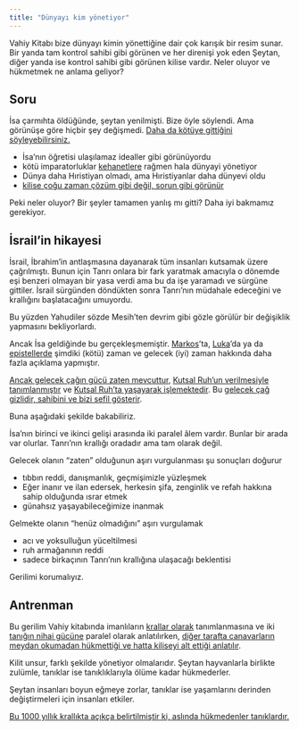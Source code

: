 ```yaml
---
title: "Dünyayı kim yönetiyor"
---
```



Vahiy Kitabı bize dünyayı kimin yönettiğine dair çok karışık bir resim sunar. Bir yanda tam kontrol sahibi gibi görünen ve her direnişi yok eden Şeytan, diğer yanda ise kontrol sahibi gibi görünen kilise vardır. Neler oluyor ve hükmetmek ne anlama geliyor?


## Soru

<a name="b314"></a>
İsa çarmıhta öldüğünde, şeytan yenilmişti. Bize öyle söylendi. Ama görünüşe göre hiçbir şey değişmedi. [Daha da kötüye gittiğini söyleyebilirsiniz.](https://www.bibleserver.com/TR/Vahiy12%3A12)

- İsa’nın öğretisi ulaşılamaz idealler gibi görünüyordu
- kötü i̇mparatorluklar [kehanetlere](../../../bible/daniel/expl/the-four-kingdoms-in-daniel) rağmen hala dünyayi yöneti̇yor
- Dünya daha Hıristiyan olmadı, ama Hıristiyanlar daha dünyevi oldu
- [kilise çoğu zaman çözüm gibi değil, sorun gibi görünür](../../../topics/church/appl/what-is-wrong-with-the-church)


Peki neler oluyor? Bir şeyler tamamen yanlış mı gitti? Daha iyi bakmamız gerekiyor.


## İsrail’in hikayesi

<a name="3370"></a>
İsrail, İbrahim’in antlaşmasına dayanarak tüm insanları kutsamak üzere çağrılmıştı. Bunun için Tanrı onlara bir fark yaratmak amacıyla o dönemde eşi benzeri olmayan bir yasa verdi ama bu da işe yaramadı ve sürgüne gittiler. İsrail sürgünden döndükten sonra Tanrı’nın müdahale edeceğini ve krallığını başlatacağını umuyordu.

Bu yüzden Yahudiler sözde Mesih’ten devrim gibi gözle görülür bir değişiklik yapmasını bekliyorlardı.

Ancak İsa geldiğinde bu gerçekleşmemiştir. [Markos](https://www.bibleserver.com/TR/Markos10%3A29-30)’ta, [Luka](https://www.bibleserver.com/TR/Luka20%3A34-35)’da ya da [epistellerde](https://www.bibleserver.com/TR/Efesliler1%3A21) şimdiki (kötü) zaman ve gelecek (iyi) zaman hakkında daha fazla açıklama yapmıştır.

[Ancak gelecek çağın gücü zaten mevcuttur](https://www.bibleserver.com/TR/%C4%B0braniler6%3A5), [Kutsal Ruh’un verilmesiyle tanımlanmıştır](https://www.bibleserver.com/TR/2.Korintliler1%3A22) ve [Kutsal Ruh’ta yaşayarak işlemektedir](https://www.bibleserver.com/TR/Romal%C4%B1lar8%3A14-38). Bu [gelecek çağ gizlidir, sahibini ve bizi sefil gösterir](https://www.bibleserver.com/TR/2.Korintliler4%3A3-18).

Buna aşağıdaki şekilde bakabiliriz.
<figure>
</figure>
İsa’nın birinci ve ikinci gelişi arasında iki paralel âlem vardır. Bunlar bir arada var olurlar. Tanrı’nın krallığı oradadır ama tam olarak değil.

Gelecek olanın “zaten” olduğunun aşırı vurgulanması şu sonuçları doğurur

- tıbbın reddi, danışmanlık, geçmişimizle yüzleşmek
- Eğer inanır ve ilan edersek, herkesin şifa, zenginlik ve refah hakkına sahip olduğunda ısrar etmek
- günahsız yaşayabileceğimize inanmak


Gelmekte olanın “henüz olmadığını” aşırı vurgulamak

- acı ve yoksulluğun yüceltilmesi
- ruh armağanının reddi
- sadece birkaçının Tanrı’nın krallığına ulaşacağı beklentisi


Gerilimi korumalıyız.


## Antrenman

<a name="53e2"></a>
Bu gerilim Vahiy kitabında imanlıların [krallar olarak](https://www.bibleserver.com/TR/Vahiy1%3A6) tanımlanmasına ve iki [tanığın nihai gücüne](../../../content/witnesses/expl/the-two-witnesses) paralel olarak anlatılırken, [diğer tarafta canavarların meydan okumadan hükmettiği ve hatta kiliseyi alt ettiği anlatılır](../../../content/beasts/expl/the-nature-of-the-beast-in-the-book-of-revelation).

Kilit unsur, farklı şekilde yönetiyor olmalarıdır. Şeytan hayvanlarla birlikte zulümle, tanıklar ise tanıklıklarıyla ölüme kadar hükmederler.

Şeytan insanları boyun eğmeye zorlar, tanıklar ise yaşamlarını derinden değiştirmeleri için insanları etkiler.

[Bu 1000 yıllık krallıkta açıkça belirtilmiştir ki, aslında hükmedenler tanıklardır.](../../../content/1000y/expl/the-thousand-year-kingdom)






[](https://github.com/revelation-today/revelation-today/blob/main/exampleSite/content/docs/topics/hero/short/who-rules-the-world.tr.md)
